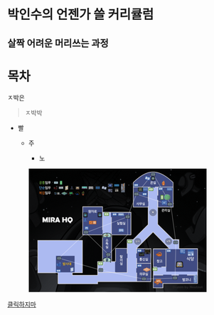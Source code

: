 박인수의 언젠가 쓸 커리큘럼
=======================
살짝 어려운 머리쓰는 과정
----------------
# 목차  

ㅈ박은 
>ㅈ박박
* 빨
  - 주
    * 노   
    
    ![gimo](/images/test.png)
    
[클릭하지마](https://github.com/isp829/HU/blob/master/lecture/lecture1.md "")
    
